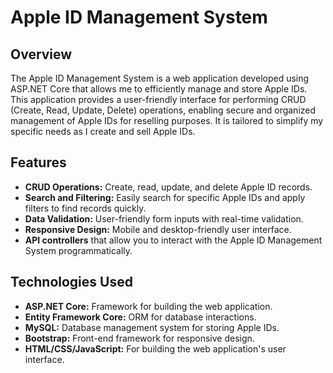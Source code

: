# Apple ID Management System  

## Overview  

The Apple ID Management System is a web application developed using ASP.NET Core that allows me to efficiently manage and store Apple IDs. This application provides a user-friendly interface for performing CRUD (Create, Read, Update, Delete) operations, enabling secure and organized management of Apple IDs for reselling purposes. It is tailored to simplify my specific needs as I create and sell Apple IDs.  

## Features  

- **CRUD Operations:** Create, read, update, and delete Apple ID records.  
- **Search and Filtering:** Easily search for specific Apple IDs and apply filters to find records quickly.  
- **Data Validation:** User-friendly form inputs with real-time validation.  
- **Responsive Design:** Mobile and desktop-friendly user interface.
- **API controllers** that allow you to interact with the Apple ID Management System programmatically.

## Technologies Used  

- **ASP.NET Core:** Framework for building the web application.  
- **Entity Framework Core:** ORM for database interactions.  
- **MySQL:** Database management system for storing Apple IDs.  
- **Bootstrap:** Front-end framework for responsive design.  
- **HTML/CSS/JavaScript:** For building the web application's user interface.  
